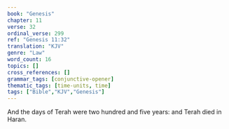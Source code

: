 ```yaml
---
book: "Genesis"
chapter: 11
verse: 32
ordinal_verse: 299
ref: "Genesis 11:32"
translation: "KJV"
genre: "Law"
word_count: 16
topics: []
cross_references: []
grammar_tags: [conjunctive-opener]
thematic_tags: [time-units, time]
tags: ["Bible","KJV","Genesis"]
---
```

And the days of Terah were two hundred and five years: and Terah died in Haran.
